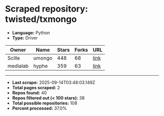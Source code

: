 # Scraped repository: twisted/txmongo
* **Language:** Python
* **Type:** Driver

| Owner | Name | Stars | Forks | URL |
|---|---|---|---|---|
| Scille | umongo | 448 | 68 | [link](https://github.com/Scille/umongo) |
| medialab | hyphe | 359 | 63 | [link](https://github.com/medialab/hyphe) |

---
* **Last scrape:** 2025-09-14T03:48:03.149Z
* **Total pages scraped:** 2
* **Repos found:** 40
* **Repos filtered out (< 100 stars):** 38
* **Total possible repositories:** 108
* **Percent processed:** 37.0%
